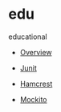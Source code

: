 # edu
educational

 * [Overview](https://github.com/ak80/edu/blob/master/src/resources/Overview.md)

 * [Junit](https://github.com/ak80/edu/blob/master/src/test/java/JUnitSamples.java)
 * [Hamcrest](https://github.com/ak80/edu/blob/master/src/test/java/HamcrestSamples.java)
 * [Mockito](https://github.com/ak80/edu/blob/master/src/test/java/MockitoSamples.java)
